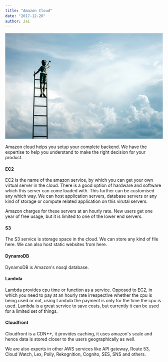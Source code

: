 ```yaml
---
title: "Amazon Cloud"
date: "2017-12-20"
author: Jai
---
```

![Cloud Tech](cloud.jpg)

Amazon cloud helps you setup your complete backend. We have the expertise to help you understand to make the right decision for your product.

#### EC2

EC2 is the name of the amazon service, by which you can get your own virtual server in the cloud. There is a good option of hardware and software which this server can come loaded with. This further can be customised any which way. We can host application servers, database servers or any kind of storage or compute related application on this virutal servers.

Amazon charges for these servers at an hourly rate. New users get one year of free usage, but it is limited to one of the lower end servers.

#### S3

The S3 service is storage space in the cloud. We can store any kind of file here. We can also host static websites from here.


#### DynamoDB

DynamoDB is Amazon's nosql database.


#### Lambda

Lambda provides cpu time or function as a service. Opposed to EC2, in which you need to pay at an hourly rate irrespective whether the cpu is being used or not, using Lambda the payment is only for the time the cpu is used. Lambda is a great service to save costs, but currently it can be used for a limited set of things.


#### Cloudfront

Cloudfront is a CDN++, it provides caching, it uses amazon's scale and hence data is stored closer to the users geographically as well.


We are also experts in other AWS services like API gateway, Route 53, Cloud Watch, Lex, Polly, Rekognition, Cognito, SES, SNS and others.
